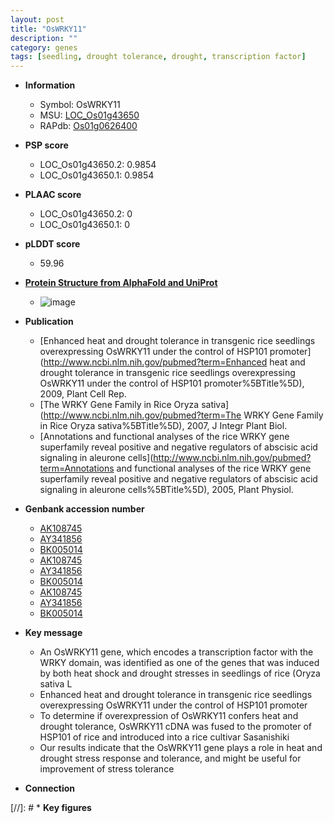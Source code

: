```yaml
---
layout: post
title: "OsWRKY11"
description: ""
category: genes
tags: [seedling, drought tolerance, drought, transcription factor]
---
```


* **Information**  
    + Symbol: OsWRKY11  
    + MSU: [LOC_Os01g43650](http://rice.plantbiology.msu.edu/cgi-bin/ORF_infopage.cgi?orf=LOC_Os01g43650)  
    + RAPdb: [Os01g0626400](http://rapdb.dna.affrc.go.jp/viewer/gbrowse_details/irgsp1?name=Os01g0626400)  

* **PSP score**  
    + LOC_Os01g43650.2: 0.9854 
    + LOC_Os01g43650.1: 0.9854 

* **PLAAC score**  
    + LOC_Os01g43650.2: 0 
    + LOC_Os01g43650.1: 0 

* **pLDDT score**
    + 59.96

* **[Protein Structure from AlphaFold and UniProt](https://www.uniprot.org/uniprotkb/Q9FE35/entry#structure)**
    + ![image](https://ricepsp.github.io/images/Q9/AF-Q9FE35-F1.png)

* **Publication**  
    + [Enhanced heat and drought tolerance in transgenic rice seedlings overexpressing OsWRKY11 under the control of HSP101 promoter](http://www.ncbi.nlm.nih.gov/pubmed?term=Enhanced heat and drought tolerance in transgenic rice seedlings overexpressing OsWRKY11 under the control of HSP101 promoter%5BTitle%5D), 2009, Plant Cell Rep.
    + [The WRKY Gene Family in Rice Oryza sativa](http://www.ncbi.nlm.nih.gov/pubmed?term=The WRKY Gene Family in Rice Oryza sativa%5BTitle%5D), 2007, J Integr Plant Biol.
    + [Annotations and functional analyses of the rice WRKY gene superfamily reveal positive and negative regulators of abscisic acid signaling in aleurone cells](http://www.ncbi.nlm.nih.gov/pubmed?term=Annotations and functional analyses of the rice WRKY gene superfamily reveal positive and negative regulators of abscisic acid signaling in aleurone cells%5BTitle%5D), 2005, Plant Physiol.

* **Genbank accession number**  
    + [AK108745](http://www.ncbi.nlm.nih.gov/nuccore/AK108745)
    + [AY341856](http://www.ncbi.nlm.nih.gov/nuccore/AY341856)
    + [BK005014](http://www.ncbi.nlm.nih.gov/nuccore/BK005014)
    + [AK108745](http://www.ncbi.nlm.nih.gov/nuccore/AK108745)
    + [AY341856](http://www.ncbi.nlm.nih.gov/nuccore/AY341856)
    + [BK005014](http://www.ncbi.nlm.nih.gov/nuccore/BK005014)
    + [AK108745](http://www.ncbi.nlm.nih.gov/nuccore/AK108745)
    + [AY341856](http://www.ncbi.nlm.nih.gov/nuccore/AY341856)
    + [BK005014](http://www.ncbi.nlm.nih.gov/nuccore/BK005014)

* **Key message**  
    + An OsWRKY11 gene, which encodes a transcription factor with the WRKY domain, was identified as one of the genes that was induced by both heat shock and drought stresses in seedlings of rice (Oryza sativa L
    + Enhanced heat and drought tolerance in transgenic rice seedlings overexpressing OsWRKY11 under the control of HSP101 promoter
    + To determine if overexpression of OsWRKY11 confers heat and drought tolerance, OsWRKY11 cDNA was fused to the promoter of HSP101 of rice and introduced into a rice cultivar Sasanishiki
    + Our results indicate that the OsWRKY11 gene plays a role in heat and drought stress response and tolerance, and might be useful for improvement of stress tolerance

* **Connection**  

[//]: # * **Key figures**  


